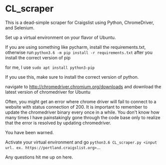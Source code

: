 # CL_scraper
This is a dead-simple scraper for Craigslist using Python, ChromeDriver, and Selenium.

Set up a virtual environment on your flavor of Ubuntu. 

If you are using something like pycharm, install the requirements.txt, otherwise run 
`python3.6 -m pip install -r requirements.txt` after you install the correct version of pip

for me, I use `sudo apt install python3-pip`

If you use this, make sure to install the correct version of python. 

navigate to http://chromedriver.chromium.org/downloads and download the latest version of chromedriver for Ubuntu

Often, you might get an error where chrome driver will fail to connect to a website with status connection of 200.
It is important to remember to update the chromedriver binary every once in a while. You don't know how many
times I have painstakingly gone through the code base only to realize that the error is resolved by updating chromedriver.

You have been warned. 

Activate your virtual environment and go `python3.6 CL_scraper.py <input url. ex. https://portland.craigslist.org>`... 

Any questions hit me up on here. 